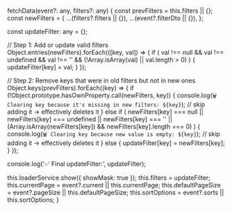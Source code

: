 fetchData(event?: any, filters?: any) {
  const prevFilters = this.filters || {};
  const newFilters = {
    ...(filters?.filters || {}),
    ...(event?.filterDto || {}),
  };

  const updateFilter: any = {};

  // Step 1: Add or update valid filters
  Object.entries(newFilters).forEach(([key, val]) => {
    if (
      val !== null &&
      val !== undefined &&
      val !== '' &&
      (!Array.isArray(val) || val.length > 0)
    ) {
      updateFilter[key] = val;
    }
  });

  // Step 2: Remove keys that were in old filters but not in new ones
  Object.keys(prevFilters).forEach((key) => {
    if (!Object.prototype.hasOwnProperty.call(newFilters, key)) {
      console.log(`🗑️ Clearing key because it's missing in new filters: ${key}`);
      // skip adding it → effectively deletes it
    } else if (
      newFilters[key] === null ||
      newFilters[key] === undefined ||
      newFilters[key] === '' ||
      (Array.isArray(newFilters[key]) && newFilters[key].length === 0)
    ) {
      console.log(`🗑️ Clearing key because new value is empty: ${key}`);
      // skip adding it → effectively deletes it
    } else {
      updateFilter[key] = newFilters[key];
    }
  });

  console.log('✅ Final updateFilter:', updateFilter);

  this.loaderService.show({ showMask: true });
  this.filters = updateFilter;
  this.currentPage = event?.current || this.currentPage;
  this.defaultPageSize = event?.pageSize || this.defaultPageSize;
  this.sortOptions = event?.sorts || this.sortOptions;
}
